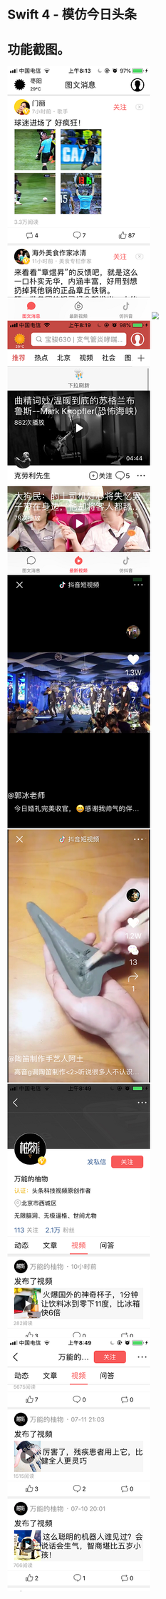 # Swift 4 - 模仿今日头条

# 功能截图。

![](readmeImgSmall/IMG_1249.PNG)
![](readmeImgSmall/shanghai_20180717.jpg.PNG)
![](readmeImgSmall/IMG_1254.PNG)
![](readmeImgSmall/IMG_1255.PNG)
![](readmeImgSmall/IMG_1256.PNG)
![](readmeImgSmall/IMG_1257.PNG)
![](readmeImgSmall/IMG_1258.PNG)
